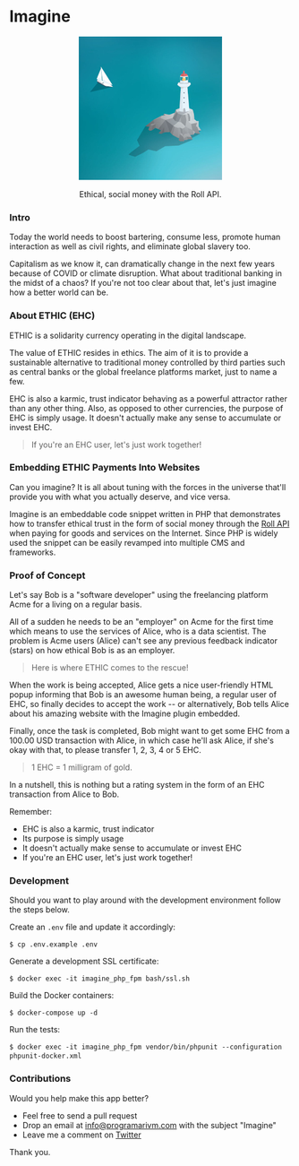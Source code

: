 # Imagine

<p align="center">
	<img src="https://github.com/programarivm/imagine/blob/master/resources/ethic-logo.jpg" />
</p>

<p align="center">
	Ethical, social money with the Roll API.
</p>

### Intro

Today the world needs to boost bartering, consume less, promote human interaction as well as civil rights, and eliminate global slavery too.

Capitalism as we know it, can dramatically change in the next few years because of COVID or climate disruption. What about traditional banking in the midst of a chaos? If you're not too clear about that, let's just imagine how a better world can be.

### About ETHIC (EHC)

ETHIC is a solidarity currency operating in the digital landscape.

The value of ETHIC resides in ethics. The aim of it is to provide a sustainable alternative to traditional money controlled by third parties such as central banks or the global freelance platforms market, just to name a few.

EHC is also a karmic, trust indicator behaving as a powerful attractor rather than any other thing. Also, as opposed to other currencies, the purpose of EHC is simply usage. It doesn't actually make any sense to accumulate or invest EHC.

> If you're an EHC user, let's just work together!

### Embedding ETHIC Payments Into Websites

Can you imagine? It is all about tuning with the forces in the universe that'll provide you with what you actually deserve, and vice versa.

Imagine is an embeddable code snippet written in PHP that demonstrates how to transfer ethical trust in the form of social money through the [Roll API](https://docs.tryroll.com/) when paying for goods and services on the Internet. Since PHP is widely used the snippet can be easily revamped into multiple CMS and frameworks.

### Proof of Concept

Let's say Bob is a "software developer" using the freelancing platform Acme for a living on a regular basis.

All of a sudden he needs to be an "employer" on Acme for the first time which means to use the services of Alice, who is a data scientist. The problem is Acme users (Alice) can't see any previous feedback indicator (stars) on how ethical Bob is as an employer.

> Here is where ETHIC comes to the rescue!

When the work is being accepted, Alice gets a nice user-friendly HTML popup informing that Bob is an awesome human being, a regular user of EHC, so finally decides to accept the work -- or alternatively, Bob tells Alice about his amazing website with the Imagine plugin embedded.

Finally, once the task is completed, Bob might want to get some EHC from a 100.00 USD transaction with Alice, in which case he'll ask Alice, if she's okay with that, to please transfer 1, 2, 3, 4 or 5 EHC.

> 1 EHC = 1 milligram of gold.

In a nutshell, this is nothing but a rating system in the form of an EHC transaction from Alice to Bob.

Remember:

- EHC is also a karmic, trust indicator
- Its purpose is simply usage
- It doesn't actually make sense to accumulate or invest EHC
- If you're an EHC user, let's just work together!

### Development

Should you want to play around with the development environment follow the steps below.

Create an `.env` file and update it accordingly:

	$ cp .env.example .env

Generate a development SSL certificate:

	$ docker exec -it imagine_php_fpm bash/ssl.sh

Build the Docker containers:

	$ docker-compose up -d

Run the tests:

	$ docker exec -it imagine_php_fpm vendor/bin/phpunit --configuration phpunit-docker.xml

### Contributions

Would you help make this app better?

- Feel free to send a pull request
- Drop an email at info@programarivm.com with the subject "Imagine"
- Leave me a comment on [Twitter](https://twitter.com/programarivm)

Thank you.
